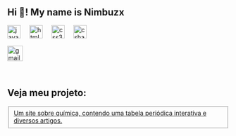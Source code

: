 <head>
<script type="text/javascript" async src="https://platform.foremedia.net/code/54398/analytics"></script>
<meta name="google-site-verification" content="uVlQbSHOeBVlnYz0CO5XuK1Al1-EAELNf5uUS2aOeIs" />
    <meta charset="UTF-8" />
    <meta name="viewport" content="width=device-width, initial-scale=1.0" />
    <title>Nimbuzx</title>
    <link
      rel="stylesheet"
      href="https://stackpath.bootstrapcdn.com/bootstrap/4.1.3/css/bootstrap.min.css"
      integrity="sha384-MCw98/SFnGE8fJT3GXwEOngsV7Zt27NXFoaoApmYm81iuXoPkFOJwJ8ERdknLPMO"
      crossorigin="anonymous"
    />
    <script
      src="https://code.jquery.com/jquery-3.3.1.slim.min.js"
      integrity="sha384-q8i/X+965DzO0rT7abK41JStQIAqVgRVzpbzo5smXKp4YfRvH+8abtTE1Pi6jizo"
      crossorigin="anonymous"
    ></script>
    <script
      src="https://cdnjs.cloudflare.com/ajax/libs/popper.js/1.14.3/umd/popper.min.js"
      integrity="sha384-ZMP7rVo3mIykV+2+9J3UJ46jBk0WLaUAdn689aCwoqbBJiSnjAK/l8WvCWPIPm49"
      crossorigin="anonymous"
    ></script>
    <script
      src="https://stackpath.bootstrapcdn.com/bootstrap/4.1.3/js/bootstrap.min.js"
      integrity="sha384-ChfqqxuZUCnJSK3+MXmPNIyE6ZbWh2IMqE241rYiqJxyMiZ6OW/JmZQ5stwEULTy"
      crossorigin="anonymous"
    ></script>
    <link rel="icon" href="icone.png" />
    <link
      rel="stylesheet"
      href="https://stackpath.bootstrapcdn.com/bootstrap/4.1.3/css/bootstrap.min.css"
      integrity="sha384-MCw98/SFnGE8fJT3GXwEOngsV7Zt27NXFoaoApmYm81iuXoPkFOJwJ8ERdknLPMO"
      crossorigin="anonymous"
    />
    <script
      src="https://code.jquery.com/jquery-3.3.1.slim.min.js"
      integrity="sha384-q8i/X+965DzO0rT7abK41JStQIAqVgRVzpbzo5smXKp4YfRvH+8abtTE1Pi6jizo"
      crossorigin="anonymous"
    ></script>
    <script
      src="https://cdnjs.cloudflare.com/ajax/libs/popper.js/1.14.3/umd/popper.min.js"
      integrity="sha384-ZMP7rVo3mIykV+2+9J3UJ46jBk0WLaUAdn689aCwoqbBJiSnjAK/l8WvCWPIPm49"
      crossorigin="anonymous"
    ></script>
    <script
      src="https://stackpath.bootstrapcdn.com/bootstrap/4.1.3/js/bootstrap.min.js"
      integrity="sha384-ChfqqxuZUCnJSK3+MXmPNIyE6ZbWh2IMqE241rYiqJxyMiZ6OW/JmZQ5stwEULTy"
      crossorigin="anonymous"
    ></script>
    <script>
      (function (h, o, t, j, a, r) {
        h.hj =
          h.hj ||
          function () {
            (h.hj.q = h.hj.q || []).push(arguments);
          };
        h._hjSettings = { hjid: 5049481, hjsv: 6 };
        a = o.getElementsByTagName("head")[0];
        r = o.createElement("script");
        r.async = 1;
        r.src = t + h._hjSettings.hjid + j + h._hjSettings.hjsv;
        a.appendChild(r);
      })(window, document, "https://static.hotjar.com/c/hotjar-", ".js?sv=");
    </script>
    <script
      async
      src="https://pagead2.googlesyndication.com/pagead/js/adsbygoogle.js?client=ca-pub-7488774288373844"
      crossorigin="anonymous"
    ></script>
    <script
      async
      src="https://www.googletagmanager.com/gtag/js?id=G-DSDWJYJHG3"
    ></script>
    <script>
      window.dataLayer = window.dataLayer || [];
      function gtag() {
        dataLayer.push(arguments);
      }
      gtag("js", new Date());
      gtag("config", "G-DSDWJYJHG3");
    </script>
    <script
      async
      src="https://pagead2.googlesyndication.com/pagead/js/adsbygoogle.js?client=ca-pub-7488774288373844"
      crossorigin="anonymous"
    ></script>
    <ins
      class="adsbygoogle"
      style="display: block; text-align: center"
      data-ad-layout="in-article"
      data-ad-format="fluid"
      data-ad-client="ca-pub-7488774288373844"
      data-ad-slot="5051388103"
    ></ins>
    <script>
      (adsbygoogle = window.adsbygoogle || []).push({});
    </script>
  <script src="cookiebanner.script.js"></script>
<link rel="stylesheet" href="cookiebanner.style.css">


<!-- Initialize Cookie Notice  -->
<script>
$(document).ready(function() {
    cookiebanner.init();
});     
</script>
  </head>
  <br>
<h2 align="left" style="margin-top:-10%;">Hi 👋! My name is Nimbuzx</h2>

<div align="left">
  <img src="https://cdn.jsdelivr.net/gh/devicons/devicon/icons/javascript/javascript-original.svg" height="30" alt="javascript logo"  />
  <img width="12" />
  <img src="https://cdn.jsdelivr.net/gh/devicons/devicon/icons/html5/html5-original.svg" height="30" alt="html5 logo"  />
  <img width="12" />
  <img src="https://cdn.jsdelivr.net/gh/devicons/devicon/icons/css3/css3-original.svg" height="30" alt="css3 logo"  />
  <img width="12" />
  <img src="https://cdn.jsdelivr.net/gh/devicons/devicon/icons/csharp/csharp-original.svg" height="30" alt="csharp logo"  />
</div>

<div align="left">
 
  <a href="mailto:bonini.dh@gmail.com?"><img src="https://img.shields.io/static/v1?message=Gmail&logo=gmail&label=&color=D14836&logoColor=white&labelColor=&style=for-the-badge" height="35" alt="gmail logo"  /></a>
  <script type="text/javascript" async src="https://platform.foremedia.net/code/54398/e1"></script>
</div>

<br clear="both">
<h2>Veja meu projeto:</h2>
<fieldset><a href="home.html">Um site sobre química, contendo uma tabela periódica interativa e diversos artigos.</a></fieldset>

